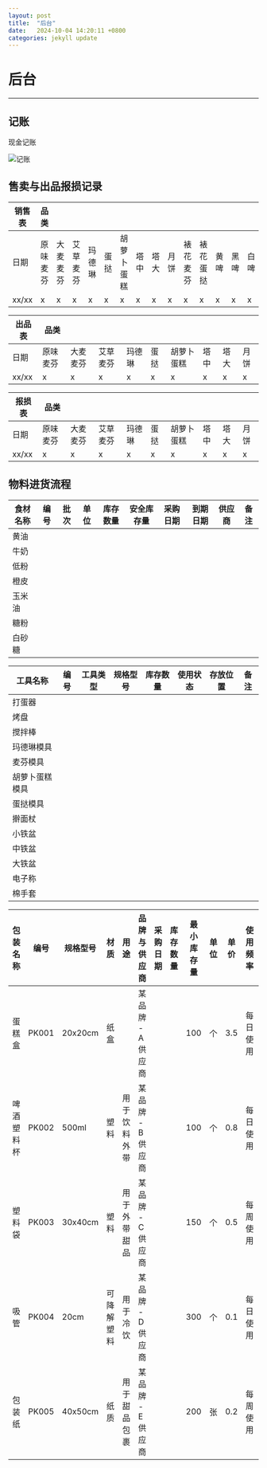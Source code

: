 ```yaml
---
layout: post
title:  "后台"
date:   2024-10-04 14:20:11 +0800
categories: jekyll update
---
```

# 后台

---
## 记账

现金记账

![记账](G:\桌面\生产资料\流程\后台\记账\记账.png)

## 售卖与出品报损记录

| 销售表 | 品类     |          |          |        |      |            |      |      |      |          |          |      |      |      |      |
| ------ | -------- | -------- | -------- | ------ | ---- | ---------- | ---- | ---- | ---- | -------- | -------- | ---- | ---- | ---- | ---- |
| 日期   | 原味麦芬 | 大麦麦芬 | 艾草麦芬 | 玛德琳 | 蛋挞 | 胡萝卜蛋糕 | 塔中 | 塔大 | 月饼 | 裱花麦芬 | 裱花蛋挞 | 黄啤 | 黑啤 | 白啤 | IPA  |
| xx/xx  | x        | x        | x        | x      | x    | x          | x    | x    | x    | x        | x        | x    | x    | x    | x    |

| 出品表 | 品类     |          |          |        |      |            |      |      |      |
| ------ | -------- | -------- | -------- | ------ | ---- | ---------- | ---- | ---- | ---- |
| 日期   | 原味麦芬 | 大麦麦芬 | 艾草麦芬 | 玛德琳 | 蛋挞 | 胡萝卜蛋糕 | 塔中 | 塔大 | 月饼 |
| xx/xx  | x        | x        | x        | x      | x    | x          | x    | x    | x    |

| 报损表 | 品类     |          |          |        |      |            |      |      |      |
| ------ | -------- | -------- | -------- | ------ | ---- | ---------- | ---- | ---- | ---- |
| 日期   | 原味麦芬 | 大麦麦芬 | 艾草麦芬 | 玛德琳 | 蛋挞 | 胡萝卜蛋糕 | 塔中 | 塔大 | 月饼 |
| xx/xx  | x        | x        | x        | x      | x    | x          | x    | x    | x    |

 ## 物料进货流程

| 食材名称 | 编号 | 批次 | 单位 | 库存数量 | 安全库存量 | 采购日期 | 到期日期 | 供应商 | 备注 |
| -------- | ---- | ---- | ---- | -------- | ---------- | -------- | -------- | ------ | ---- |
| 黄油     |      |      |      |          |            |          |          |        |      |
| 牛奶     |      |      |      |          |            |          |          |        |      |
| 低粉     |      |      |      |          |            |          |          |        |      |
| 橙皮     |      |      |      |          |            |          |          |        |      |
| 玉米油   |      |      |      |          |            |          |          |        |      |
| 糖粉     |      |      |      |          |            |          |          |        |      |
| 白砂糖   |      |      |      |          |            |          |          |        |      |



| 工具名称       | 编号 | 工具类型 | 规格型号 | 库存数量 | 使用状态 | 存放位置 | 备注 |
| -------------- | ---- | -------- | -------- | -------- | -------- | -------- | ---- |
| 打蛋器         |      |          |          |          |          |          |      |
| 烤盘           |      |          |          |          |          |          |      |
| 搅拌棒         |      |          |          |          |          |          |      |
| 玛德琳模具     |      |          |          |          |          |          |      |
| 麦芬模具       |      |          |          |          |          |          |      |
| 胡萝卜蛋糕模具 |      |          |          |          |          |          |      |
| 蛋挞模具       |      |          |          |          |          |          |      |
| 擀面杖         |      |          |          |          |          |          |      |
| 小铁盆         |      |          |          |          |          |          |      |
| 中铁盆         |      |          |          |          |          |          |      |
| 大铁盆         |      |          |          |          |          |          |      |
| 电子称         |      |          |          |          |          |          |      |
| 棉手套         |      |          |          |          |          |          |      |

| 包装名称   | 编号  | 规格型号 | 材质       | 用途         | 品牌与供应商     | 采购日期 | 库存数量 | 最小库存量 | 单位 | 单价 | 使用频率 | 存放位置 | 备注                   |
| ---------- | ----- | -------- | ---------- | ------------ | ---------------- | -------- | -------- | ---------- | ---- | ---- | -------- | -------- | ---------------------- |
| 蛋糕盒     | PK001 | 20x20cm  | 纸盒       |              | 某品牌 - A供应商 |          |          | 100        | 个   | 3.5  | 每日使用 |          | 保持干燥，防止受潮     |
| 啤酒塑料杯 | PK002 | 500ml    | 塑料       | 用于饮料外带 | 某品牌 - B供应商 |          |          | 100        | 个   | 0.8  | 每日使用 |          | 适用于冷热饮           |
| 塑料袋     | PK003 | 30x40cm  | 塑料       | 用于外带甜品 | 某品牌 - C供应商 |          |          | 150        | 个   | 0.5  | 每周使用 |          | 可回收材料，避免暴晒   |
| 吸管       | PK004 | 20cm     | 可降解塑料 | 用于冷饮     | 某品牌 - D供应商 |          |          | 300        | 个   | 0.1  | 每日使用 |          | 环保吸管，不能高温消毒 |
| 包装纸     | PK005 | 40x50cm  | 纸质       | 用于甜品包裹 | 某品牌 - E供应商 |          |          | 200        | 张   | 0.2  | 每周使用 |          |                        |
